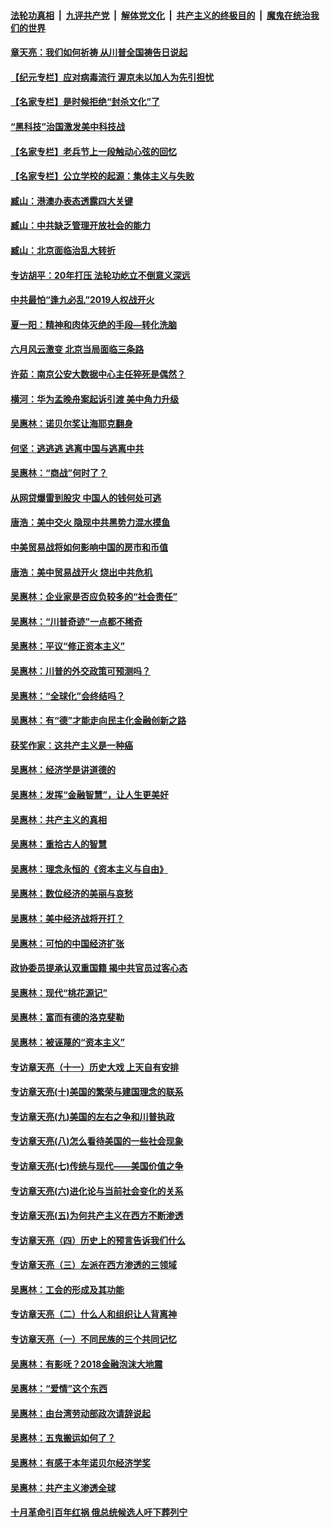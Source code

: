 

####  [法轮功真相](../../../../basic/blob/master/README.md?t=07110702) &nbsp;|&nbsp; [九评共产党](../../../../9ping.md/blob/master/README.md?t=07110702) &nbsp;|&nbsp; [解体党文化](../../../../jtdwh.md/blob/master/README.md?t=07110702)  &nbsp;|&nbsp; [共产主义的终极目的](../../../../gczydzjmd.md/blob/master/README.md?t=07110702) &nbsp;|&nbsp; [魔鬼在统治我们的世界](../../../../mgztzwmdsj.md/blob/master/README.md?t=07110702) 

#### [章天亮：我们如何祈祷 从川普全国祷告日说起](../pages/nsc423/n11944627.md?t=07110702) 

#### [【纪元专栏】应对病毒流行 渥京未以加人为先引担忧](../pages/nsc423/n11875714.md?t=07110702) 

#### [【名家专栏】是时候拒绝“封杀文化”了](../pages/nsc423/n11814093.md?t=07110702) 

#### [“黑科技”治国激发美中科技战](../pages/nsc423/n11638056.md?t=07110702) 

#### [【名家专栏】老兵节上一段触动心弦的回忆](../pages/nsc423/n11646016.md?t=07110702) 

#### [【名家专栏】公立学校的起源：集体主义与失败](../pages/nsc423/n11601833.md?t=07110702) 

#### [臧山：港澳办表态透露四大关键](../pages/nsc423/n11421628.md?t=07110702) 

#### [臧山：中共缺乏管理开放社会的能力](../pages/nsc423/n11407457.md?t=07110702) 

#### [臧山：北京面临治乱大转折](../pages/nsc423/n11406895.md?t=07110702) 

#### [专访胡平：20年打压 法轮功屹立不倒意义深远](../pages/nsc423/n11398800.md?t=07110702) 

#### [中共最怕“逢九必乱”2019人权战开火](../pages/nsc423/n11385248.md?t=07110702) 

#### [夏一阳：精神和肉体灭绝的手段—转化洗脑](../pages/nsc423/n11368250.md?t=07110702) 

#### [六月风云激变 北京当局面临三条路](../pages/nsc423/n11313668.md?t=07110702) 

#### [许茹：南京公安大数据中心主任猝死是偶然？](../pages/nsc423/n11064744.md?t=07110702) 

#### [横河：华为孟晚舟案起诉引渡 美中角力升级](../pages/nsc423/n11027230.md?t=07110702) 

#### [吴惠林：诺贝尔奖让海耶克翻身](../pages/nsc423/n10890049.md?t=07110702) 

#### [何坚：逃逃逃 逃离中国与逃离中共](../pages/nsc423/n10592891.md?t=07110702) 

#### [吴惠林：“商战”何时了？](../pages/nsc423/n10573558.md?t=07110702) 

#### [从网贷爆雷到股灾 中国人的钱何处可逃](../pages/nsc423/n10572800.md?t=07110702) 

#### [唐浩：美中交火 隐现中共黑势力混水摸鱼](../pages/nsc423/n10544040.md?t=07110702) 

#### [中美贸易战将如何影响中国的房市和币值](../pages/nsc423/n10543697.md?t=07110702) 

#### [唐浩：美中贸易战开火 烧出中共危机](../pages/nsc423/n10540126.md?t=07110702) 

#### [吴惠林：企业家是否应负较多的“社会责任”](../pages/nsc423/n10535022.md?t=07110702) 

#### [吴惠林：“川普奇迹”一点都不稀奇](../pages/nsc423/n10512808.md?t=07110702) 

#### [吴惠林：平议“修正资本主义”](../pages/nsc423/n10495724.md?t=07110702) 

#### [吴惠林：川普的外交政策可预测吗？](../pages/nsc423/n10462387.md?t=07110702) 

#### [吴惠林：“全球化”会终结吗？](../pages/nsc423/n10452838.md?t=07110702) 

#### [吴惠林：有“德”才能走向民主化金融创新之路](../pages/nsc423/n10432292.md?t=07110702) 

#### [获奖作家：这共产主义是一种癌](../pages/nsc423/n10431541.md?t=07110702) 

#### [吴惠林：经济学是讲道德的](../pages/nsc423/n10398014.md?t=07110702) 

#### [吴惠林：发挥“金融智慧”，让人生更美好](../pages/nsc423/n10375019.md?t=07110702) 

#### [吴惠林：共产主义的真相](../pages/nsc423/n10351394.md?t=07110702) 

#### [吴惠林：重拾古人的智慧](../pages/nsc423/n10337691.md?t=07110702) 

#### [吴惠林：理念永恒的《资本主义与自由》](../pages/nsc423/n10316274.md?t=07110702) 

#### [吴惠林：数位经济的美丽与哀愁](../pages/nsc423/n10292946.md?t=07110702) 

#### [吴惠林：美中经济战将开打？](../pages/nsc423/n10258825.md?t=07110702) 

#### [吴惠林：可怕的中国经济扩张](../pages/nsc423/n10219147.md?t=07110702) 

#### [政协委员提承认双重国籍 揭中共官员过客心态](../pages/nsc423/n10208809.md?t=07110702) 

#### [吴惠林：现代“桃花源记”](../pages/nsc423/n10185234.md?t=07110702) 

#### [吴惠林：富而有德的洛克斐勒](../pages/nsc423/n10142264.md?t=07110702) 

#### [吴惠林：被诬蔑的“资本主义”](../pages/nsc423/n10124816.md?t=07110702) 

#### [专访章天亮（十一）历史大戏 上天自有安排](../pages/nsc423/n10094905.md?t=07110702) 

#### [专访章天亮(十)美国的繁荣与建国理念的联系](../pages/nsc423/n10094899.md?t=07110702) 

#### [专访章天亮(九)美国的左右之争和川普执政](../pages/nsc423/n10094889.md?t=07110702) 

#### [专访章天亮(八)怎么看待美国的一些社会现象](../pages/nsc423/n10094857.md?t=07110702) 

#### [专访章天亮(七)传统与现代——美国价值之争](../pages/nsc423/n10093140.md?t=07110702) 

#### [专访章天亮(六)进化论与当前社会变化的关系](../pages/nsc423/n10092036.md?t=07110702) 

#### [专访章天亮(五)为何共产主义在西方不断渗透](../pages/nsc423/n10083620.md?t=07110702) 

#### [专访章天亮（四）历史上的预言告诉我们什么](../pages/nsc423/n10083606.md?t=07110702) 

#### [专访章天亮（三）左派在西方渗透的三领域](../pages/nsc423/n10081115.md?t=07110702) 

#### [吴惠林：工会的形成及其功能](../pages/nsc423/n10080633.md?t=07110702) 

#### [专访章天亮（二）什么人和组织让人背离神](../pages/nsc423/n10076637.md?t=07110702) 

#### [专访章天亮（一）不同民族的三个共同记忆](../pages/nsc423/n10074188.md?t=07110702) 

#### [吴惠林：有影呒？2018金融泡沫大地震](../pages/nsc423/n10040534.md?t=07110702) 

#### [吴惠林：“爱情”这个东西](../pages/nsc423/n10019423.md?t=07110702) 

#### [吴惠林：由台湾劳动部政次请辞说起](../pages/nsc423/n9979679.md?t=07110702) 

#### [吴惠林：五鬼搬运如何了？](../pages/nsc423/n9925338.md?t=07110702) 

#### [吴惠林：有感于本年诺贝尔经济学奖](../pages/nsc423/n9871883.md?t=07110702) 

#### [吴惠林：共产主义渗透全球](../pages/nsc423/n9812748.md?t=07110702) 

#### [十月革命引百年红祸 俄总统候选人吁下葬列宁](../pages/nsc423/n9810182.md?t=07110702) 

